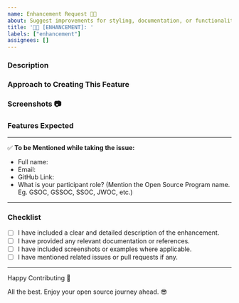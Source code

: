 ```yaml
---
name: Enhancement Request 🧑‍💻
about: Suggest improvements for styling, documentation, or functionality in the project.
title: '🧑‍💻 [ENHANCEMENT]: '
labels: ["enhancement"]
assignees: []
---
```


### Description
<!-- A clear and detailed description of the enhancement, including the problem you're addressing, the solution you're proposing, and any relevant details. -->

### Approach to Creating This Feature
<!-- Describe your approach to creating this feature. How does it integrate with existing components or functionality? Provide examples or ideas. -->

### Screenshots 📷
<!-- Write N/A if not available -->

### Features Expected
<!-- Describe the outcome or changes you expect from this enhancement. -->

***********************************************************************

:white_check_mark: **To be Mentioned while taking the issue:**
- Full name: 
- Email:
- GitHub Link:
- What is your participant role? (Mention the Open Source Program name. Eg. GSOC, GSSOC, SSOC, JWOC, etc.)

***********************************************************************

### Checklist
- [ ] I have included a clear and detailed description of the enhancement.
- [ ] I have provided any relevant documentation or references.
- [ ] I have included screenshots or examples where applicable.
- [ ] I have mentioned related issues or pull requests if any.

***********************************************************************

Happy Contributing 🚀 

All the best. Enjoy your open source journey ahead. 😎
